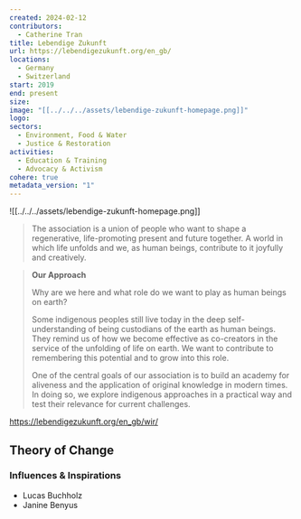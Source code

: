 ```yaml
---
created: 2024-02-12
contributors:
  - Catherine Tran
title: Lebendige Zukunft
url: https://lebendigezukunft.org/en_gb/
locations:
  - Germany
  - Switzerland
start: 2019
end: present
size: 
image: "[[../../../assets/lebendige-zukunft-homepage.png]]"
logo: 
sectors:
  - Environment, Food & Water
  - Justice & Restoration
activities:
  - Education & Training
  - Advocacy & Activism
cohere: true
metadata_version: "1"
---
```


![[../../../assets/lebendige-zukunft-homepage.png]]

>The association is a union of people who want to shape a regenerative, life-promoting present and future together. A world in which life unfolds and we, as human beings, contribute to it joyfully and creatively.

>**Our Approach**
>
>Why are we here and what role do we want to play as human beings on earth?  
  >
>Some indigenous peoples still live today in the deep self-understanding of being custodians of the earth as human beings. They remind us of how we become effective as co-creators in the service of the unfolding of life on earth. We want to contribute to remembering this potential and to grow into this role.  
>
>One of the central goals of our association is to build an academy for aliveness and the application of original knowledge in modern times. In doing so, we explore indigenous approaches in a practical way and test their relevance for current challenges.

https://lebendigezukunft.org/en_gb/wir/

## Theory of Change

### Influences & Inspirations

- Lucas Buchholz
- Janine Benyus







